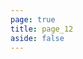 ```yaml
---
page: true
title: page_12
aside: false
---
```

<script setup>
import Page from "../../.vitepress/theme/components/Page.vue";
import { useData } from "vitepress";
const { theme } = useData();
const posts = theme.value.posts.slice(88,96)
</script>
<Page :posts="posts" :pageCurrent="12" :pagesNum="12" />